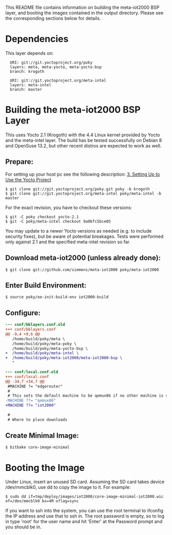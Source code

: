 This README file contains information on building the meta-iot2000
BSP layer, and booting the images contained in the output directory.
Please see the corresponding sections below for details.


Dependencies
============

This layer depends on:

```
  URI: git://git.yoctoproject.org/poky
  layers: meta, meta-yocto, meta-yocto-bsp
  branch: krogoth

  URI: git://git.yoctoproject.org/meta-intel
  layers: meta-intel
  branch: master
```


Building the meta-iot2000 BSP Layer
===================================

This uses Yocto 2.1 (Krogoth) with the 4.4 Linux kernel provided by Yocto and
the meta-intel layer. The build has be tested successfully on Debian 8 and
OpenSuse 13.2, but other recent distros are expected to work as well.

## Prepare:

For setting up your host pc see the following description:
[3. Setting Up to Use the Yocto Project](http://www.yoctoproject.org/docs/2.1/mega-manual/mega-manual.html#yp-resources)

```shell
$ git clone git://git.yoctoproject.org/poky.git poky -b krogoth
$ git clone git://git.yoctoproject.org/meta-intel poky/meta-intel -b master
```

For the exact revision, you have to checkout these versions:

```shell
$ git -C poky checkout yocto-2.1
$ git -C poky/meta-intel checkout 9a06fc5bce05
```

You may update to a newer Yocto versions as needed (e.g. to include security
fixes), but be aware of potential breakages. Tests were performed only against
2.1 and the specified meta-intel revision so far.

## Download meta-iot2000 (unless already done):
```shell
$ git clone git://github.com/siemens/meta-iot2000 poky/meta-iot2000
```

## Enter Build Environment:

```shell
$ source poky/oe-init-build-env iot2000-build
```

## Configure:

```diff
--- conf/bblayers.conf.old
+++ conf/bblayers.conf
@@ -9,4 +9,6 @@
   /home/build/poky/meta \
   /home/build/poky/meta-poky \
   /home/build/poky/meta-yocto-bsp \
+  /home/build/poky/meta-intel \
+  /home/build/poky/meta-iot2000/meta-iot2000-bsp \
   "
```

```diff
--- conf/local.conf.old
+++ conf/local.conf
@@ -34,7 +34,7 @@
 #MACHINE ?= "edgerouter"
 #
 # This sets the default machine to be qemux86 if no other machine is selected:
-MACHINE ??= "qemux86"
+MACHINE ??= "iot2000"
 
 #
 # Where to place downloads
```

## Create Minimal Image:

```shell
$ bitbake core-image-minimal
```


Booting the Image
=================

Under Linux, insert an unused SD card. Assuming the SD card takes device
/dev/mmcblk0, use dd to copy the image to it. For example:

```shell
$ sudo dd if=tmp/deploy/images/iot2000/core-image-minimal-iot2000.wic of=/dev/mmcblk0 bs=4M oflag=sync
```

If you want to ssh into the system, you can use the root terminal to
ifconfig the IP address and use that to ssh in. The root password is
empty, so to log in type 'root' for the user name and hit 'Enter' at
the Password prompt and you should be in.
